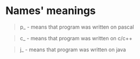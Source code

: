 Names' meanings
=====================
> p_ - means that program was written on pascal

> c_ - means that program was written on c/c++

> j_ - means that program was written on java

